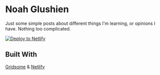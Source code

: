 # Noah Glushien

Just some simple posts about different things I'm learning, or opinions I have. Nothing too complicated.

[![Deploy to Netlify](https://www.netlify.com/img/deploy/button.svg)](https://app.netlify.com/start/deploy?repository=https://github.com/noahcg/gridsome-blog)

## Built With
[Gridsome](https://gridsome.org/) & [Netlify](https://www.netlify.com/)